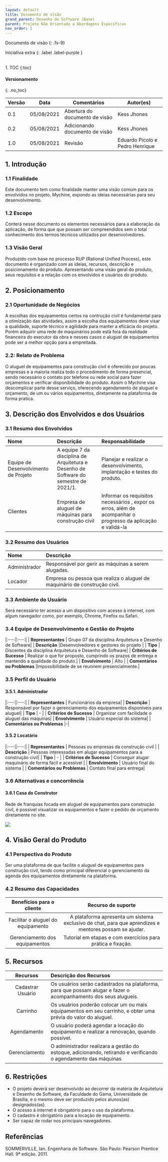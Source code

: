 ```yaml
---
layout: default
title: Documento de visão
grand_parent: Desenho de Software (Base)
parent: Projeto Não Orientado a Abordagens Específicas
nav_order: 1
---
```


Documento de visão
{: .fs-9}

Iniciativa extra
{: .label .label-purple }

<br>
1. TOC
{:toc}

#### Versionamento
{: .no_toc}

| Versão | Data       | Comentários                   | Autor(es)                                      |
| ------ | ---------- | ----------------------------- | ---------------------------------------------- |
| 0.1    | 05/08/2021 | Abertura do documento de visão | Kess Jhones |
| 0.2    | 05/08/2021 | Adicionando documento de visão | Kess Jhones |
| 1.0    | 05/08/2021 | Revisão | Eduardo Picolo e Pedro Henrique |

## 1. Introdução

### 1.1 Finalidade

Este documento tem como finalidade manter uma visão comum para os envolvidos no projeto, Mychine, expondo as ideias necessárias para seu desenvolvimento.

### 1.2 Escopo

Conterá nesse documento os elementos necessários para a elaboração da aplicação, de forma que que possam ser compreendidos sem o total conhecimento dos termos técnicos utilizados por desenvolvedores.

### 1.3 Visão Geral

Produzido com base no processo RUP (Rational Unified Process), este documento é organizado com as ideias, recursos, descrição e posicionamento do produto. Apresentando uma visão geral do produto, seus requisitos e a relação com os envolvidos e usuários do produto.

## 2. Posicionamento

### 2.1 Oportunidade de Negócios
A escolhas dos equipamentos certos na contrução civil é fundamental para a otimização das atividades, assim a escolha dos equipamentos deve visar a qualidade, suporte técnico e agilidade para manter a eficácia do projeto. Porém adquirir uma rede de maquinários pode está fora da realidade financeira do executor da obra e nesses casos o aluguel de equipamentos pode ser a melhor opção para a empreitada. 


### 2.2: Relato de Problema
O aluguel de equipamentos para construção civil é oferecido por poucas empresas e a maioria realiza todo o procedimento de forma presencial, sendo necessário o contato por telefone ou rede social para fazer orçamentos e verificar disponibilidade do produto. Assim o Mychine visa descomplicar parte desse serviço, oferecendo agendamento de aluguel e orçamento, de um ou vários equipamentos, diretamente na plataforma de forma pratica.

## 3. Descrição dos Envolvidos e dos Usuários

### 3.1 Resumo  dos Envolvidos

Nome | Descrição | Responsabilidade
|:---|:---|:---|
Equipe de Desenvolvimento de Projeto | A equipe 7 da disciplina de Arquitetura e Desenho de Software do semestre de 2021/1. | Planejar e realizar o desenvolvimento, implantação e testes do produto.
Clientes | Empresa de aluguel de máquinas para construção civil | Informar os requisitos necessários , expor os erros, além de acompanhar o progresso da aplicação e validá-la

### 3.2 Resumo dos Usuários

|Nome| Descrição|
|:---|:---|
|Administrador| Responsável por gerir as máquinas a serem alugadas. |
|Locador| Empresa ou pessoa que realiza o aluguel de maquinário de construção civil.|

### 3.3 Ambiente do Usuário
Será necessário ter acesso a um dispositivo com acesso à internet, com algum navegador como, por exemplo, Chrome, Firefox ou Safari.

### 3.4 Equipe de Desenvolvimento e Gestão do Projeto

|:---:|:---:|
| **Representantes** | Grupo 07 da disciplina Arquitetura e Desenho de Software|
| **Descrição** |Desenvolvedores e gestores do projeto |
| **Tipo** | Discentes da disciplina Arquitetura e Desenho de Software|
| **Critérios de Sucesso** | Realizar o que for proposto, cumprindo os prazos de entrega e mantendo a qualidade do produto.|
| **Envolvimento** | Alto |
| **Comentários ou Problemas** |Impossibilidade de se reunirem presencialmente.|

### 3.5 Perfil do Usuário

#### 3.5.1. Administrador

|:---:|:---:|
| **Representantes** | Funcionários da empresa|
| **Descrição** | Responsável por fazer o gerenciamento dos equipamentos disponíveis para aluguel|
| **Tipo** | - |
| **Critérios de Sucesso** | Organizar com facilidade o aluguel das máquinas|
| **Envolvimento** | Usuário especial do sistema|
| **Comentários ou Problemas** |-|

#### 3.5.2 Locatário

|:---:|:---:|
| **Representantes** | Pessoas ou empresas da construção civil |
| **Descrição** | Pessoas interessadas em alugar equipamentos para a construção civil|
| **Tipo** | - |
| **Critérios de Sucesso** | Conseguir alugar maquinário de forma fácil e acessível |
| **Envolvimento** | Usuário final do sistema |
| **Comentários ou Problemas** | Contato final para entrega|

### 3.6 Alternativas e concorrência

#### 3.6.1 Casa do Construtor

Rede de franquias focada em aluguel de equipamentos para construção civil, é possível visualizar os equipamentos e fazer o pedido de orçamento diretamente no site.

<a href="{{ site.baseurl }}/assets/images/casa-do-construtor.png" data-toggle="lightbox">
  <img src="{{ site.baseurl }}/assets/images/casa-do-construtor.png" class="img-fluid" />
</a>

## 4. Visão Geral do Produto

### 4.1 Perspectiva do Produto
Ser uma plataforma de que facilite o aluguel de equipamentos para construção civil, tendo como principal diferencial o gerenciamento da agenda dos equipamentos diretamente na plataforma.

### 4.2 Resumo das Capacidades

Benefícios para o cliente   | Recurso de suporte
:---: | :---:
Facilitar o aluguel do equipamento | A plataforma apresenta um  sistema exclusivo de chat, para que aprendizes e mentores possam se ajudar.
Gerenciamento dos equipamentos | Tutorial em etapas e com exercícios para prática e fixação.

## 5. Recursos

**Recursos** | **Descrição dos Recursos**
:---: | :---|
Cadastrar Usuário | Os usuários serão cadastrados na plataforma, para que possam alugar e fazer o acompanhamento dos seus alugueis.|
Carrinho | Os usuários poderão colocar um ou mais equipamentos em seu carrinho, e obter uma prévia do valor do aluguel.|
Agendamento | O usuário poderá agendar a locação do equipamento e realizar a renovação, quando possível.|
Gerenciamento | O administrador realizara a gestão do estoque, adicionando, retirando e verificando o agendamento das máquinas|

## 6. Restrições

- O projeto deverá ser desenvolvido ao decorrer da matéria de Arquitetura e Desenho de Software, da Faculdade do Gama, Universidade de Brasília, e o mesmo deve ser produzido pelos alunos(as) designados(as).
- O acesso á internet é obrigatório para o uso da plataforma.
- O cadastro é obrigatório para a locação de equipamento.
- Ser capaz de rodar nos principais navegadores.

## Referências

SOMMERVILLE, Ian. Engenharia de Software. São Paulo: Pearson Prentice Hall. 9ª edição. 2011.
